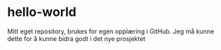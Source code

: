 # hello-world
Mitt eget repository, brukes for egen opplæring i GitHub.
Jeg må kunne dette for å kunne bidra godt i det nye prosjektet
